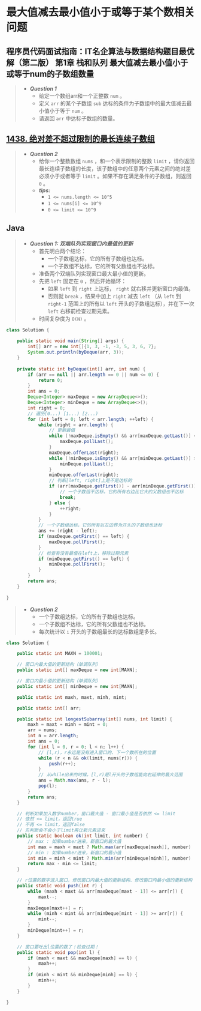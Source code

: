 # 最大值减去最小值小于或等于某个数相关问题

## 程序员代码面试指南：IT名企算法与数据结构题目最优解（第二版） 第1章 栈和队列 最大值减去最小值小于或等于num的子数组数量

> - ***Question 1***
>   - 给定一个数组arr和一个正整数 `num` 。
>   - 定义 `arr` 的某个子数组 `sub` 达标的条件为子数组中的最大值减去最小值小于等于 `num` 。
>   - 请返回 `arr` 中达标子数组的数量。

## [1438. 绝对差不超过限制的最长连续子数组](https://leetcode.cn/problems/longest-continuous-subarray-with-absolute-diff-less-than-or-equal-to-limit/)

> - ***Question 2***
>   - 给你一个整数数组 `nums` ，和一个表示限制的整数 `limit` ，请你返回最长连续子数组的长度，该子数组中的任意两个元素之间的绝对差必须小于或者等于 `limit` 。如果不存在满足条件的子数组，则返回 `0` 。
>   - ***tips:***
>     - `1 <= nums.length <= 10^5`
>     - `1 <= nums[i] <= 10^9`
>     - `0 <= limit <= 10^9`

## Java

> - ***Question 1: 双端队列实现窗口内最值的更新***
>   - 首先明白两个结论：
>     - 一个子数组达标，它的所有子数组也达标。
>     - 一个子数组不达标，它的所有父数组也不达标。
>   - 准备两个双端队列实现窗口最大最小值的更新。
>   - 先把 `left` 固定在 `0` ，然后开始循环：
>     - 如果 `left` 到 `right` 上达标， `right` 就右移并更新窗口内最值。
>     - 否则就 `break` ，结果中加上 `right` 减去 `left` （从 `left` 到 `right-1` 范围上的所有以 `left` 开头的子数组达标），并在下一次 `left` 右移前检查过期元素。
>   - 时间复杂度为 `O(N)` 。

```java
class Solution {
    
    public static void main(String[] args) {
        int[] arr = new int[]{1, 3, -1, -3, 5, 3, 6, 7};
        System.out.println(byDeque(arr, 3));
    }
    
    private static int byDeque(int[] arr, int num) {
        if (arr == null || arr.length == 0 || num <= 0) {
            return 0;
        }
        int ans = 0;
        Deque<Integer> maxDeque = new ArrayDeque<>();
        Deque<Integer> minDeque = new ArrayDeque<>();
        int right = 0;
        // 遍历[0...) [1...) [2...)
        for (int left = 0; left < arr.length; ++left) {
            while (right < arr.length) {
                // 更新最值
                while (!maxDeque.isEmpty() && arr[maxDeque.getLast()] <= arr[right]) {
                    maxDeque.pollLast();
                }
                maxDeque.offerLast(right);
                while (!minDeque.isEmpty() && arr[minDeque.getLast()] >= arr[left]) {
                    minDeque.pollLast();
                }
                minDeque.offerLast(right);
                // 判断[left, right]上是不是达标的
                if (arr[maxDeque.getFirst()] - arr[minDeque.getFirst()] > num) {
                    // 一个子数组不达标，它的所有右边比它大的父数组也不达标
                    break;
                } else {
                    ++right;
                }
            }
            // 一个子数组达标，它的所有以左边界为开头的子数组也达标
            ans += (right - left);
            if (maxDeque.getFirst() == left) {
                maxDeque.pollFirst();
            }
            // 检查有没有最值在left上，移除过期元素
            if (minDeque.getFirst() == left) {
                minDeque.pollFirst();
            }
        }
        return ans;
    }
    
}
```

> - ***Question 2***
>   - 一个子数组达标，它的所有子数组也达标。
>   - 一个子数组不达标，它的所有父数组也不达标。
>   - 每次统计以 `i` 开头的子数组最长的达标数组是多长。

```java
class Solution {

    public static int MAXN = 100001;

    // 窗口内最大值的更新结构（单调队列）
    public static int[] maxDeque = new int[MAXN];

    // 窗口内最小值的更新结构（单调队列）
    public static int[] minDeque = new int[MAXN];

    public static int maxh, maxt, minh, mint;

    public static int[] arr;

    public static int longestSubarray(int[] nums, int limit) {
        maxh = maxt = minh = mint = 0;
        arr = nums;
        int n = arr.length;
        int ans = 0;
        for (int l = 0, r = 0; l < n; l++) {
            // [l,r)，r永远是没有进入窗口的、下一个数所在的位置
            while (r < n && ok(limit, nums[r])) {
                push(r++);
            }
            // 从while出来的时候，[l,r)是l开头的子数组能向右延伸的最大范围
            ans = Math.max(ans, r - l);
            pop(l);
        }
        return ans;
    }

    // 判断如果加入数字number，窗口最大值 - 窗口最小值是否依然 <= limit
    // 依然 <= limit，返回true
    // 不再 <= limit，返回false
    // 先判断会不会小于limit再让新元素进来
    public static boolean ok(int limit, int number) {
        // max : 如果number进来，新窗口的最大值
        int max = maxh < maxt ? Math.max(arr[maxDeque[maxh]], number) : number;
        // min : 如果number进来，新窗口的最小值
        int min = minh < mint ? Math.min(arr[minDeque[minh]], number) : number;
        return max - min <= limit;
    }

    // r位置的数字进入窗口，修改窗口内最大值的更新结构、修改窗口内最小值的更新结构
    public static void push(int r) {
        while (maxh < maxt && arr[maxDeque[maxt - 1]] <= arr[r]) {
            maxt--;
        }
        maxDeque[maxt++] = r;
        while (minh < mint && arr[minDeque[mint - 1]] >= arr[r]) {
            mint--;
        }
        minDeque[mint++] = r;
    }

    // 窗口要吐出l位置的数了！检查过期！
    public static void pop(int l) {
        if (maxh < maxt && maxDeque[maxh] == l) {
            maxh++;
        }
        if (minh < mint && minDeque[minh] == l) {
            minh++;
        }
    }

}
```
